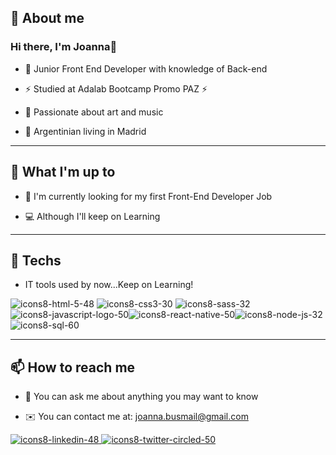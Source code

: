 ## :metal: About me
### Hi there, I'm Joanna👋

- 🌱 Junior Front End Developer with knowledge of Back-end 

- ⚡ Studied at Adalab Bootcamp Promo PAZ ⚡

-  :musical_note: Passionate about art and music
 
-  :triangular_flag_on_post:  Argentinian living in Madrid  
  
---


## :eyes: What I'm up to

- 🔭 I'm currently looking for my first Front-End Developer Job 

- :computer: Although I'll keep on  Learning 


---
## :space_invader: Techs
- IT tools used by now...Keep on Learning!


![icons8-html-5-48](https://user-images.githubusercontent.com/99651662/170532028-999f9753-a87f-4496-a89d-5401d4e8e00a.png)
![icons8-css3-30](https://user-images.githubusercontent.com/99651662/170532041-57ba9411-30eb-438d-960f-73e5bb801ce0.png)
![icons8-sass-32](https://user-images.githubusercontent.com/99651662/170532053-e10703a9-a171-4e8e-a05d-18a029eaf67a.png)
![icons8-javascript-logo-50](https://user-images.githubusercontent.com/99651662/170532158-3801fbb6-8f03-4ccc-a15f-60efc89ac262.png)![icons8-react-native-50](https://user-images.githubusercontent.com/99651662/170532184-b9106f13-0c79-442a-9fb8-ac53de616e7a.png)![icons8-node-js-32](https://user-images.githubusercontent.com/99651662/170532210-58830751-dd52-4258-b352-3cb45ef67a72.png)![icons8-sql-60](https://user-images.githubusercontent.com/99651662/170532221-7c24cb7e-9629-40c0-9446-c8e10f878e05.png)


---
##  📫 How to reach me

- 💬 You can ask me about anything you may want to know

- :envelope: You can contact me at: joanna.busmail@gmail.com

[![icons8-linkedin-48](https://user-images.githubusercontent.com/99651662/170528267-0fb3f425-538a-4ad9-8fc5-e46166b41c20.png)
](https://www.linkedin.com/in/joanna-busmail-236bbba5/)             [![icons8-twitter-circled-50](https://user-images.githubusercontent.com/99651662/170528832-391e3835-416c-415a-8b43-f401c9049996.png)
](https://twitter.com/JoannaBusmail)   



<!--
**JoannaBusmail/JoannaBusmail** is a ✨ _special_ ✨ repository because its `README.md` (this file) appears on your GitHub profile.

Here are some ideas to get you started:

- 🔭 I’m currently working on ...
- 🌱 I’m currently learning ...
- 👯 I’m looking to collaborate on ...
- 🤔 I’m looking for help with ...
- 💬 Ask me about ...
- 📫 How to reach me: ...
- 😄 Pronouns: ...
- ⚡ Fun fact: ...
-->

